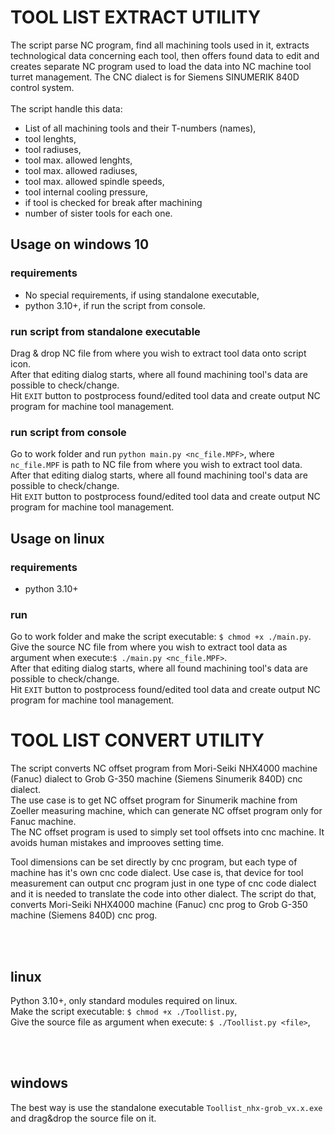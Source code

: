 # TOOL LIST EXTRACT UTILITY

The script parse NC program, find all machining tools used in it, extracts technological data concerning each tool, then offers found data to edit and creates separate NC program used to load the data into NC machine tool turret management.
The CNC dialect is for Siemens SINUMERIK 840D control system.
<br><br>
The script handle this data:
- List of all machining tools and their T-numbers (names),
- tool lenghts,
- tool radiuses,
- tool max. allowed lenghts,
- tool max. allowed radiuses,
- tool max. allowed spindle speeds,
- tool internal cooling pressure,
- if tool is checked for break after machining
- number of sister tools for each one.


## Usage on windows 10

### requirements
- No special requirements, if using standalone executable,
- python 3.10+, if run the script from console.

### run script from standalone executable
Drag & drop NC file from where you wish to extract tool data onto script icon.<br>
After that editing dialog starts, where all found machining tool's data are possible to check/change.<br>
Hit `EXIT` button to postprocess found/edited tool data and create output NC program for machine tool management.

### run script from console
Go to work folder and run `python main.py <nc_file.MPF>`, where `nc_file.MPF` is path to NC file from where you wish to extract tool data.<br>
After that editing dialog starts, where all found machining tool's data are possible to check/change.<br>
Hit `EXIT` button to postprocess found/edited tool data and create output NC program for machine tool management.


## Usage on linux

### requirements
- python 3.10+

### run
Go to work folder and make the script executable: `$ chmod +x ./main.py`.<br>
Give the source NC file from where you wish to extract tool data as argument when execute:`$ ./main.py <nc_file.MPF>`.<br>
After that editing dialog starts, where all found machining tool's data are possible to check/change.<br>
Hit `EXIT` button to postprocess found/edited tool data and create output NC program for machine tool management.




# TOOL LIST CONVERT UTILITY

The script converts NC offset program from Mori-Seiki NHX4000 machine (Fanuc) dialect to Grob G-350 machine (Siemens Sinumerik 840D) cnc dialect. <br>
The use case is to get NC offset program for Sinumerik machine from Zoeller measuring machine, which can generate NC offset program only for Fanuc machine.<br>
The NC offset program is used to simply set tool offsets into cnc machine. It avoids human mistakes and improoves setting time.<br>

Tool dimensions can be set directly by cnc program, but each type of machine has it's own cnc code dialect.
Use case is, that device for tool measurement can output cnc program just in one type of cnc code dialect and it is needed to translate the code into other dialect. 
The script do that, converts Mori-Seiki NHX4000 machine (Fanuc) cnc prog to Grob G-350 machine (Siemens 840D) cnc prog. 

<br><br>
## linux
Python 3.10+, only standard modules required on linux.<br>
Make the script executable:
`$ chmod +x ./Toollist.py`,<br>
Give the source file as argument when execute:
`$ ./Toollist.py <file>`,<br>

<br><br>
## windows
The best way is use the standalone executable `Toollist_nhx-grob_vx.x.exe` and drag&drop the source file on it.